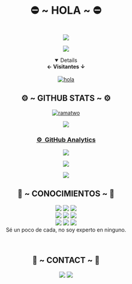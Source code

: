 <body>
  <center>
<h1 align="center"> ⛔ ~ HOLA ~ ⛔ </h1>

<br>
<!--<p align="center">
  <p align="center">
    <a href="https://ryzendesu.vip/">
        <img
            src="https://readme-typing-svg.herokuapp.com?size=13&width=275&lines=Selamat+Datang+Di+Github+ramatwo"
            alt="ramatwo"
        />
    </a>
</p>-->
<a href="https://github.com/ramatwo"><img src="https://i.giphy.com/media/v1.Y2lkPTc5MGI3NjExc2Y5YmFmN3c4YzI2YzFjaGVuaDJzeHVlbWNwN3U2enRnd3B3cXNoaiZlcD12MV9pbnRlcm5hbF9naWZfYnlfaWQmY3Q9Zw/WzR8zb0PN6bUmfz4DW/giphy.gif" />
</p>
  <a href="https://github.com/ramatwo"><img src="https://cardivo.vercel.app/api?name=RamaTwo&description=Hola,%20Me%20llamo%20rama&image=https://i.giphy.com/media/v1.Y2lkPTc5MGI3NjExc2Y5YmFmN3c4YzI2YzFjaGVuaDJzeHVlbWNwN3U2enRnd3B3cXNoaiZlcD12MV9pbnRlcm5hbF9naWZfYnlfaWQmY3Q9Zw/WzR8zb0PN6bUmfz4DW/giphy.gif&usqp=CAU&usqp=CAU&backgroundColor=%23ecf0f1&instagram=ramatwo_&github=ramatwo&pattern=leaf&colorPattern=%23eaeaea" /><a>
</p>

<details open align="center">
<summary><b>← Visitantes ↓</b></summary>
<br>
<a href="https://www.instagram.com/ramatwo_"><img alt="hola" src="https://count.getloli.com/get/@ramatwo?theme=rule34"/></a>
</details>
</div>

<!--[![An image of @ramatwo's Holopin badges, which is a link to view their full Holopin profile](https://holopin.me/ramatwo)](https://holopin.io/@ramatwo)-->
    
<h2 align="center"> ⚙️ ~ GITHUB STATS ~ ⚙️ </h2>

<div align="center">
<a href="https://github.com/ramatwo"><p><img src="https://github-readme-stats.vercel.app/api/top-langs?username=ramatwo&show_icons=true&locale=en&layout=compact" alt="ramatwo" /></p>
<a href="https://github.com/ramatwo">
  
  ![](https://github-profile-summary-cards.vercel.app/api/cards/profile-details?username=ramatwo&theme=monokai)
</div>

### ⚙ &nbsp;GitHub Analytics

<p align="center">
  <a href="https://github.com/ramatwo"><img src="https://github-readme-stats.vercel.app/api?username=ramatwo&theme=tokyonight&show_icons=true" /></a>
</p>

<p align="center">
  <a href="https://github.com/ramatwo"><img src="https://github-readme-streak-stats.herokuapp.com/?user=ramatwo&theme=tokyonight&hide_border=false&properties=background&border=%239611C5FF" /><a>
</p>
  
<p align="center">
  <a href="https://github.com/ramatwo"><img src="https://github-profile-trophy.vercel.app/?username=ramatwo&theme=radical&margin-w=20&no-bg=true&no-frame=false" /><a>
</p>
    

<div>
<h2 align="center"> 📇 ~ CONOCIMIENTOS ~ 📇 </h2>

<p align="center">
    <img src="https://img.shields.io/badge/javascript-%23323330.svg?style=for-the-badge&logo=javascript&logoColor=%23F7DF1E"/>
    <img src="https://img.shields.io/badge/html5-%23E34F26.svg?style=for-the-badge&logo=html5&logoColor=white"/>
    <img src="https://img.shields.io/badge/python-3670A0?style=for-the-badge&logo=python&logoColor=ffdd54"/>
<br>
    <img src="https://img.shields.io/badge/Windows%20Terminal-%234D4D4D.svg?style=for-the-badge&logo=windows-terminal&logoColor=white"/>
    <img src="https://img.shields.io/badge/mysql-4479A1.svg?style=for-the-badge&logo=mysql&logoColor=white"/>
    <img src="https://img.shields.io/badge/git-%23F05033.svg?style=for-the-badge&logo=git&logoColor=white"/>
<br>
<img src="https://img.shields.io/badge/github-%23121011.svg?style=for-the-badge&logo=github&logoColor=white"/>
<img src="https://img.shields.io/badge/cisco-%23049fd9.svg?style=for-the-badge&logo=cisco&logoColor=black"/>
<img src="https://img.shields.io/badge/node.js%20-%2343853D.svg?&style=for-the-badge&logo=node.js&logoColor=white"/>
<br>
Sé un poco de cada, no soy experto en ninguno.
</p>
<br>
<h2 align="center"> 📝 ~ CONTACT ~ 📝 </h2>

<p align="center">
<a href="https://www.instagram.com/ramatwo_" target="_blank"><img src="https://img.shields.io/badge/-ramatwo_-lightgrey?&style=for-the-badge&logo=Instagram&logoColor=white"/></a>
<a href="https://paypal.me/ramardo" target="_blank"><img src="https://img.shields.io/badge/PayPal-00457C?style=for-the-badge&logo=paypal&logoColor=white"/></a>
</p>
</div>
</center>
</body>
